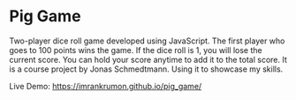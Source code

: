 # Pig Game
Two-player dice roll game developed using JavaScript.
The first player who goes to 100 points wins the game.
If the dice roll is 1, you will lose the current score.
You can hold your score anytime to add it to the total score.
It is a course project by Jonas Schmedtmann.
Using it to showcase my skills.

Live Demo: https://imrankrumon.github.io/pig_game/
